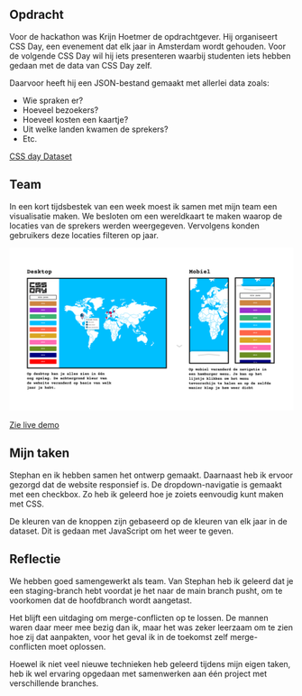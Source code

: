 ## Opdracht
Voor de hackathon was Krijn Hoetmer de opdrachtgever. Hij organiseert CSS Day, een evenement dat elk jaar in Amsterdam wordt gehouden. Voor de volgende CSS Day wil hij iets presenteren waarbij studenten iets hebben gedaan met de data van CSS Day zelf.

Daarvoor heeft hij een JSON-bestand gemaakt met allerlei data zoals: 
- Wie spraken er?
- Hoeveel bezoekers?
- Hoeveel kosten een kaartje?
- Uit welke landen kwamen de sprekers?
- Etc.

[CSS day Dataset](https://cssday.nl/data)

## Team
In een kort tijdsbestek van een week moest ik samen met mijn team een visualisatie maken. We besloten om een wereldkaart te maken waarop de locaties van de sprekers werden weergegeven. Vervolgens konden gebruikers deze locaties filteren op jaar.

![Design](../img/blogs/hackaton-design.jpg)

[Zie live demo](https://xiaonanpols21.github.io/css-day-hackaton/)

## Mijn taken
Stephan en ik hebben samen het ontwerp gemaakt. Daarnaast heb ik ervoor gezorgd dat de website responsief is. De dropdown-navigatie is gemaakt met een checkbox. Zo heb ik geleerd hoe je zoiets eenvoudig kunt maken met CSS.

De kleuren van de knoppen zijn gebaseerd op de kleuren van elk jaar in de dataset. Dit is gedaan met JavaScript om het weer te geven.

## Reflectie
We hebben goed samengewerkt als team. Van Stephan heb ik geleerd dat je een staging-branch hebt voordat je het naar de main branch pusht, om te voorkomen dat de hoofdbranch wordt aangetast.

Het blijft een uitdaging om merge-conflicten op te lossen. De mannen waren daar meer mee bezig dan ik, maar het was zeker leerzaam om te zien hoe zij dat aanpakten, voor het geval ik in de toekomst zelf merge-conflicten moet oplossen.

Hoewel ik niet veel nieuwe technieken heb geleerd tijdens mijn eigen taken, heb ik wel ervaring opgedaan met samenwerken aan één project met verschillende branches.






